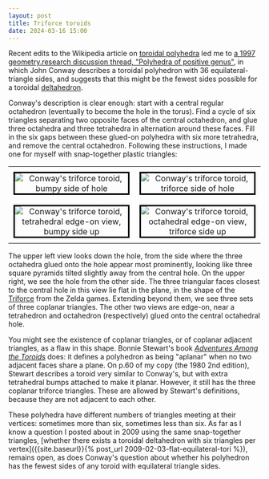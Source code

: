 ```yaml
---
layout: post
title: Triforce toroids
date: 2024-03-16 15:00
---
```

Recent edits to the Wikipedia article on [toroidal polyhedra](https://en.wikipedia.org/wiki/Toroidal_polyhedron) led me to [a 1997 geometry.research discussion thread, "Polyhedra of positive genus"](https://groups.google.com/g/geometry.research/c/4gvG8ZieFuE/m/JMUg64WIF3AJ?pli=1), in which John Conway describes a toroidal polyhedron with 36 equilateral-triangle sides, and suggests that this might be the fewest sides possible for a toroidal [deltahedron](https://en.wikipedia.org/wiki/Deltahedron).

Conway's description is clear enough: start with a central regular octahedron (eventually to become the hole in the torus). Find a cycle of six triangles separating two opposite faces of the central octahedron, and glue three octahedra and three tetrahedra in alternation around these faces. Fill in the six gaps between these glued-on polyhedra with six more tetrahedra, and remove the central octahedron. Following these instructions, I made one for myself with snap-together plastic triangles:

<div><table style="margin-left:auto;margin-right:auto">
<tr style="text-align:center;vertical-align:middle">
<td style="padding:10px"><img
src="https://www.ics.uci.edu/~eppstein/pix/triforce/1-m.jpg" style="border-style:solid;border-color:black;"
alt="Conway's triforce toroid, bumpy side of hole"></td>
<td style="padding:10px"><img
src="https://www.ics.uci.edu/~eppstein/pix/triforce/2-m.jpg" style="border-style:solid;border-color:black;"
alt="Conway's triforce toroid, triforce side of hole"></td></tr>
<tr style="text-align:center;vertical-align:middle">
<td style="padding:10px"><img
src="https://www.ics.uci.edu/~eppstein/pix/triforce/3-m.jpg" style="border-style:solid;border-color:black;"
alt="Conway's triforce toroid, tetrahedral edge-on view, bumpy side up"></td>
<td style="padding:10px"><img
src="https://www.ics.uci.edu/~eppstein/pix/triforce/4-m.jpg" style="border-style:solid;border-color:black;"
alt="Conway's triforce toroid, octahedral edge-on view, triforce side up"></td></tr></table></div>

The upper left view looks down the hole, from the side where the three octahedra glued onto the hole appear most prominently, looking like three square pyramids tilted slightly away from the central hole. On the upper right, we see the hole from the other side. The three triangular faces closest to the central hole in this view lie flat in the plane, in the shape of the [Triforce](https://en.wikipedia.org/wiki/Triforce) from the Zelda games. Extending beyond them, we see three sets of three coplanar triangles. The other two views are edge-on, near a tetrahedron and octahedron (respectively) glued onto the central octahedral hole.

You might see the existence of coplanar triangles, or of coplanar adjacent triangles, as a flaw in this shape. Bonnie Stewart's book [_Adventures Among the Toroids_](https://en.wikipedia.org/wiki/Adventures_Among_the_Toroids) does: it defines a polyhedron as being "aplanar" when no two adjacent faces share a plane. On p.60 of my copy (the 1980 2nd edition), Stewart describes a toroid very similar to Conway's, but with extra tetrahedral bumps attached to make it planar. However, it still has the three coplanar triforce triangles. These are allowed by Stewart's definitions, because they are not adjacent to each other.

These polyhedra have different numbers of triangles meeting at their vertices: sometimes more than six, sometimes less than six. As far as I know a question I posted about in 2009 using the same snap-together triangles, [whether there exists a toroidal deltahedron with six triangles per vertex]({{site.baseurl}}{% post_url 2009-02-03-flat-equilateral-tori %}), remains open, as does Conway's question about whether his polyhedron has the fewest sides of any toroid with equilateral triangle sides.